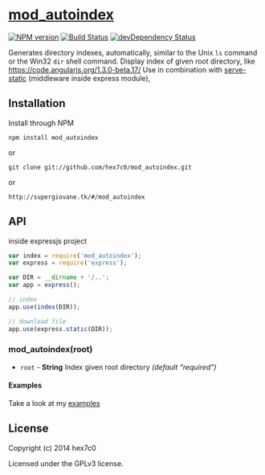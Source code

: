 # [mod_autoindex](https://github.com/hex7c0/mod_autoindex)
[![NPM version](https://badge.fury.io/js/mod_autoindex.svg)](http://badge.fury.io/js/mod_autoindex)
[![Build Status](https://travis-ci.org/hex7c0/mod_autoindex.svg?branch=master)](https://travis-ci.org/hex7c0/mod_autoindex)
[![devDependency Status](https://david-dm.org/hex7c0/mod_autoindex/dev-status.svg)](https://david-dm.org/hex7c0/mod_autoindex#info=devDependencies)

Generates directory indexes, automatically, similar to the Unix `ls` command or the Win32 `dir` shell command.
Display index of given root directory, like https://code.angularjs.org/1.3.0-beta.17/
Use in combination with [serve-static](https://github.com/expressjs/serve-static) (middleware inside express module),

## Installation

Install through NPM

```
npm install mod_autoindex
```
or
```
git clone git://github.com/hex7c0/mod_autoindex.git
```
or
```
http://supergiovane.tk/#/mod_autoindex
```

## API

inside expressjs project
```js
var index = require('mod_autoindex');
var express = require('express');

var DIR = __dirname + '/..';
var app = express();

// index
app.use(index(DIR));

// download file
app.use(express.static(DIR));
```

### mod_autoindex(root)

 - `root` - **String** Index given root directory *(default "required")*

#### Examples

Take a look at my [examples](https://github.com/hex7c0/mod_autoindex/tree/master/examples)

## License
Copyright (c) 2014 hex7c0

Licensed under the GPLv3 license.
